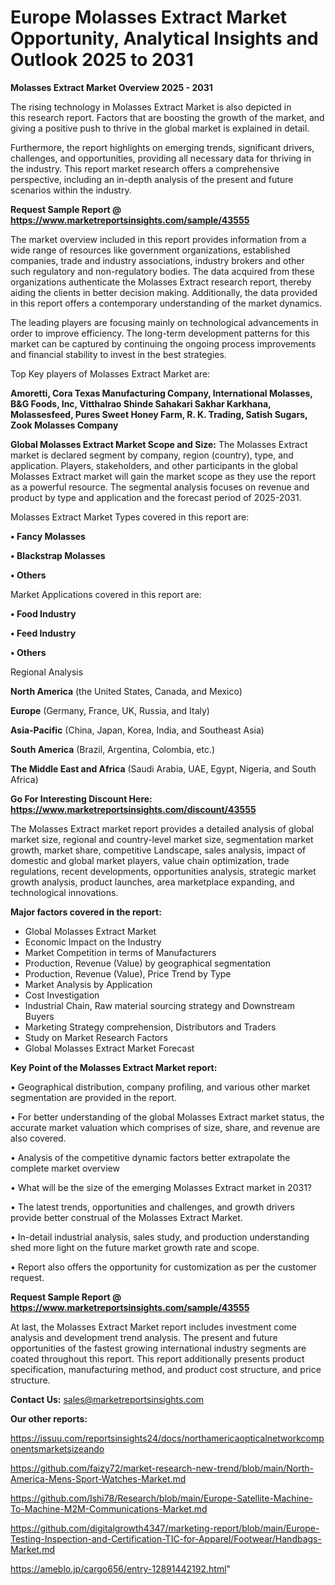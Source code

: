 # Europe Molasses Extract Market Opportunity, Analytical Insights and Outlook 2025 to 2031

<Strong> Molasses Extract Market Overview 2025 - 2031</strong>

The rising technology in Molasses Extract Market is also depicted in this research report. Factors that are boosting the growth of the market, and giving a positive push to thrive in the global market is explained in detail.

Furthermore, the report highlights on emerging trends, significant drivers, challenges, and opportunities, providing all necessary data for thriving in the industry. This report market research offers a comprehensive perspective, including an in-depth analysis of the present and future scenarios within the industry.

<strong>Request Sample Report @ <a href=https://www.marketreportsinsights.com/sample/43555>https://www.marketreportsinsights.com/sample/43555</a></strong>

The market overview included in this report provides information from a wide range of resources like government organizations, established companies, trade and industry associations, industry brokers and other such regulatory and non-regulatory bodies. The data acquired from these organizations authenticate the Molasses Extract research report, thereby aiding the clients in better decision making. Additionally, the data provided in this report offers a contemporary understanding of the market dynamics.

The leading players are focusing mainly on technological advancements in order to improve efficiency. The long-term development patterns for this market can be captured by continuing the ongoing process improvements and financial stability to invest in the best strategies.

Top Key players of Molasses Extract Market are:

<strong>Amoretti, Cora Texas Manufacturing Company, International Molasses, B&G Foods, Inc, Vitthalrao Shinde Sahakari Sakhar Karkhana, Molassesfeed, Pures Sweet Honey Farm, R. K. Trading, Satish Sugars, Zook Molasses Company</strong>

<strong><b>Global Molasses Extract Market Scope and Size:</b></strong>
The Molasses Extract market is declared segment by company, region (country), type, and application. Players, stakeholders, and other participants in the global Molasses Extract market will gain the market scope as they use the report as a powerful resource. The segmental analysis focuses on revenue and product by type and application and the forecast period of 2025-2031.

Molasses Extract Market Types covered in this report are:

<strong>•  Fancy Molasses

•  Blackstrap Molasses

•  Others</strong>

Market Applications covered in this report are:

<strong>•  Food Industry

•  Feed Industry

•  Others</strong> 

Regional Analysis

<strong>North America</strong> (the United States, Canada, and Mexico)

<strong>Europe</strong> (Germany, France, UK, Russia, and Italy)

<strong>Asia-Pacific</strong> (China, Japan, Korea, India, and Southeast Asia)

<strong>South America</strong> (Brazil, Argentina, Colombia, etc.)

<strong>The Middle East and Africa</strong> (Saudi Arabia, UAE, Egypt, Nigeria, and South Africa)

<strong>Go For Interesting Discount Here: <a href=https://www.marketreportsinsights.com/discount/43555>https://www.marketreportsinsights.com/discount/43555</a></strong>

The Molasses Extract market report provides a detailed analysis of global market size, regional and country-level market size, segmentation market growth, market share, competitive Landscape, sales analysis, impact of domestic and global market players, value chain optimization, trade regulations, recent developments, opportunities analysis, strategic market growth analysis, product launches, area marketplace expanding, and technological innovations.

<strong><b>Major factors covered in the report:</b></strong>
<ul>
  <li>Global Molasses Extract Market </li>
  <li>Economic Impact on the Industry</li>
  <li>Market Competition in terms of Manufacturers</li>
  <li>Production, Revenue (Value) by geographical segmentation</li>
  <li>Production, Revenue (Value), Price Trend by Type</li>
  <li>Market Analysis by Application</li>
  <li>Cost Investigation</li>
  <li>Industrial Chain, Raw material sourcing strategy and Downstream Buyers</li>
  <li>Marketing Strategy comprehension, Distributors and Traders</li>
  <li>Study on Market Research Factors</li>
  <li>Global Molasses Extract Market Forecast</li>
</ul>

<strong><b>Key Point of the Molasses Extract Market report:</b></strong>

• Geographical distribution, company profiling, and various other market segmentation are provided in the report.

• For better understanding of the global Molasses Extract market status, the accurate market valuation which comprises of size, share, and revenue are also covered.

• Analysis of the competitive dynamic factors better extrapolate the complete market overview

• What will be the size of the emerging Molasses Extract market in 2031?

• The latest trends, opportunities and challenges, and growth drivers provide better construal of the Molasses Extract Market.

• In-detail industrial analysis, sales study, and production understanding shed more light on the future market growth rate and scope.

• Report also offers the opportunity for customization as per the customer request.

<strong>Request Sample Report @ <a href=https://www.marketreportsinsights.com/sample/43555>https://www.marketreportsinsights.com/sample/43555</a></strong>

At last, the Molasses Extract Market report includes investment come analysis and development trend analysis. The present and future opportunities of the fastest growing international industry segments are coated throughout this report. This report additionally presents product specification, manufacturing method, and product cost structure, and price structure.

<strong>Contact Us:</strong>
sales@marketreportsinsights.com

<strong>Our other reports:</strong>

<a href=https://issuu.com/reportsinsights24/docs/northamericaopticalnetworkcomponentsmarketsizeando>https://issuu.com/reportsinsights24/docs/northamericaopticalnetworkcomponentsmarketsizeando</a>

<a href=https://github.com/faizy72/market-research-new-trend/blob/main/North-America-Mens-Sport-Watches-Market.md>https://github.com/faizy72/market-research-new-trend/blob/main/North-America-Mens-Sport-Watches-Market.md</a>

<a href=https://github.com/Ishi78/Research/blob/main/Europe-Satellite-Machine-To-Machine-M2M-Communications-Market.md>https://github.com/Ishi78/Research/blob/main/Europe-Satellite-Machine-To-Machine-M2M-Communications-Market.md</a>

<a href=https://github.com/digitalgrowth4347/marketing-report/blob/main/Europe-Testing-Inspection-and-Certification-TIC-for-Apparel/Footwear/Handbags-Market.md>https://github.com/digitalgrowth4347/marketing-report/blob/main/Europe-Testing-Inspection-and-Certification-TIC-for-Apparel/Footwear/Handbags-Market.md</a>

<a href=https://ameblo.jp/cargo656/entry-12891442192.html>https://ameblo.jp/cargo656/entry-12891442192.html</a>"
